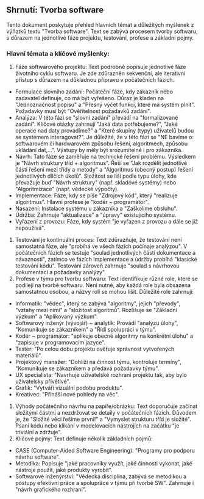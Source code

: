 Shrnutí: Tvorba software
------------------------------

Tento dokument poskytuje přehled hlavních témat a důležitých myšlenek z výňatků textu "Tvorba software". Text se zabývá procesem tvorby softwaru, s důrazem na jednotlivé fáze projektu, testování, profese a základní pojmy.

### Hlavní témata a klíčové myšlenky:

1.  Fáze softwarového projektu: Text podrobně popisuje jednotlivé fáze životního cyklu softwaru. Je zde zdůrazněn sekvenční, ale iterativní přístup s důrazem na důkladnou přípravu v počátečních fázích.

-   Formulace slovního zadání: Počáteční fáze, kdy zákazník nebo zadavatel definuje, co má být vyřešeno. Důraz je kladen na "Jednoznačnost popisu" a "Přesný výčet funkcí, které má systém plnit". Požadavky musí být "Ověřitelnost požadavků zadání".
-   Analýza: V této fázi se "slovní zadání" převádí na "formalizované zadání". Klíčové otázky zahrnují "Jaká data potřebujeme?", "Jaké operace nad daty provádíme?" a "Které skupiny (typy) uživatelů budou se systémem interagovat?". Je důležité, že v této fázi se "NE bavíme o: softwarovém či hardwarovém způsobu řešení, algoritmech, způsobu ukládání dat,...". Výstupy by měly být srozumitelné i pro zákazníka.
-   Návrh: Tato fáze se zaměřuje na technické řešení problému. Výsledkem je "Návrh struktury tříd + algoritmus". Řeší se "Jak rozdělit jednotlivé části řešení mezi třídy a metody" a "Algoritmus (obecný postup) řešení jednotlivých dílčích úkolů". Složitost se liší podle typu úlohy, kde převažuje buď "Návrh struktury" (např. skladové systémy) nebo "Algoritmizace" (např. vědecké výpočty).
-   Implementace: Fáze, kdy se píše "Zdrojový kód", který "realizuje algoritmus". Hlavní profese je "kodér ~ programátor".
-   Nasazení: Instalace systému u zákazníka a "Zaškolíme obsluhu".
-   Údržba: Zahrnuje "aktualizace" a "úpravy" existujícího systému.
-   Vyřazení z provozu: Fáze, kdy systém "je vyřazen z provozu a dále se již nepoužívá".

1.  Testování je kontinuální proces: Text zdůrazňuje, že testování není samostatná fáze, ale "probíhá ve všech fázích počínaje analýzou". V počátečních fázích se testuje "soulad jednotlivých částí dokumentace a návaznosti", zatímco ve fázích implementace a údržby probíhá "klasické testování kódu". Testování zároveň zahrnuje "soulad s návrhovou dokumentací a požadavky analýzy".
2.  Profese v týmu pro tvorbu softwaru: Text identifikuje různé role, které se podílejí na tvorbě softwaru. Není nutné, aby každá role byla obsazena samostatnou osobou, a názvy rolí se mohou lišit. Důležité role zahrnují:

-   Informatik: "vědec", který se zabývá "algoritmy", jejich "převody", "vztahy mezi nimi" a "složitost algoritmů". Rozlišuje se "Základní výzkum" a "Aplikovaný výzkum".
-   Softwarový inženýr (vývojář) ~ analytik: Provádí "analýzu úlohy", "Komunikuje se zákazníkem" a "Řídí spolupráci v týmu".
-   Kodér ~ programátor: "aplikuje obecné algoritmy na konkrétní úlohu" a "zapisuje v programovacím jazyce".
-   Tester: "Po celou dobu projektu ověřuje správnost vytvořených materiálů".
-   Projektový manažer: "Dohlíží na činnost týmu, kontroluje termíny", "Komunikuje se zákazníkem a předává požadavky týmu".
-   UX specialista: "Navrhuje uživatelské rozhraní projektu tak, aby bylo uživatelsky přívětivé".
-   Grafik: "Vytváří vizuální podobu produktu".
-   Kreativec: "Přináší nové pohledy na věc".

1.  Výhody počátečního návrhu na papíře/obrázku: Text doporučuje začínat složitými částmi a nezdržovat se detaily v počátečních fázích. Důvodem je, že "Složité věci řešíme první!" a "Vymyslet strukturu tříd je složité". Psaní kódu nebo klikání v modelovacích nástrojích na začátku "je triviální a zdržuje".
2.  Klíčové pojmy: Text definuje několik základních pojmů:

-   CASE (Computer-Aided Software Engineering): "Programy pro podporu návrhu software".
-   Metodika: Popisuje "jaké pracovníky využít, jaké činnosti vykonat, jaké nástroje použít, jaké produkty vyrobit".
-   Softwarové inženýrství: "Vědecká disciplína, zabývá se metodikou a postupy efektivní práce a spolupráce v týmu při tvorbě SW". Zahrnuje i "návrh grafického rozhraní".


